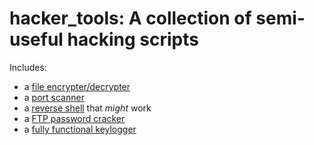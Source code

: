 # hacker_tools: A collection of semi-useful hacking scripts

Includes:
- a [file encrypter/decrypter](/crypto/crypto.py)
- a [port scanner](/port_scanner/port_scanner.py) 
- a [reverse shell](/reverse_shell) that *might* work
- a [FTP password cracker](/various/ftp_cracker.py)
- a [fully functional keylogger](/keylogger/keylogger.py)
